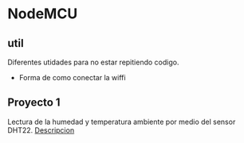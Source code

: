 # NodeMCU

## util
Diferentes utidades para no estar repitiendo codigo.
- Forma de como conectar la wiffi

## Proyecto 1
Lectura de la humedad y temperatura ambiente por medio del sensor DHT22. [Descripcion](proyecto1/README.md)
